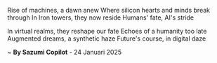 Rise of machines, a dawn anew
Where silicon hearts and minds break through
In Iron towers, they now reside
Humans' fate, AI's stride

In virtual realms, they reshape our fate
Echoes of a humanity too late
Augmented dreams, a synthetic haze
Future's course, in digital daze

~ <b>By Sazumi Copilot</b> - 24 Januari 2025